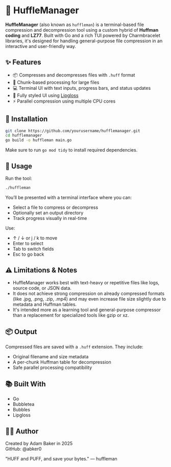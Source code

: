 
# 🧙 HuffleManager

**HuffleManager** (also known as `huffleman`) is a terminal-based file compression and decompression tool using a custom hybrid of **Huffman coding** and **LZ77**. Built with Go and a rich TUI powered by Charmbracelet libraries, it's designed for handling general-purpose file compression in an interactive and user-friendly way.

## ✨ Features

- 📦 Compresses and decompresses files with `.huff` format
- 🧩 Chunk-based processing for large files
- 💻 Terminal UI with text inputs, progress bars, and status updates
- 🌈 Fully styled UI using [Lipgloss](https://github.com/charmbracelet/lipgloss)
- ⚡ Parallel compression using multiple CPU cores

## 🔧 Installation

```bash
git clone https://github.com/yourusername/hufflemanager.git
cd hufflemanager
go build -o huffleman main.go
```

Make sure to run `go mod tidy` to install required dependencies.

## 🚀 Usage

Run the tool:

```bash
./huffleman
```

You’ll be presented with a terminal interface where you can:

- Select a file to compress or decompress
- Optionally set an output directory
- Track progress visually in real-time

Use:

- ↑ / ↓ or j / k to move
- Enter to select
- Tab to switch fields
- Esc to go back

## ⚠️ Limitations & Notes

- HuffleManager works best with text-heavy or repetitive files like logs, source code, or JSON data.
- It does not achieve strong compression on already compressed formats (like .jpg, .png, .zip, .mp4) and may even increase file size slightly due to metadata and Huffman tables.
- It's intended more as a learning tool and general-purpose compressor than a replacement for specialized tools like gzip or xz.

## 📦 Output

Compressed files are saved with a `.huff` extension. They include:

- Original filename and size metadata
- A per-chunk Huffman table for decompression
- Safe parallel processing compatibility

## 📚 Built With

- Go
- Bubbletea
- Bubbles
- Lipgloss

## 👨‍💻 Author

Created by Adam Baker in 2025  
GitHub: @abker0

"HUFF and PUFF, and save your bytes." — huffleman
